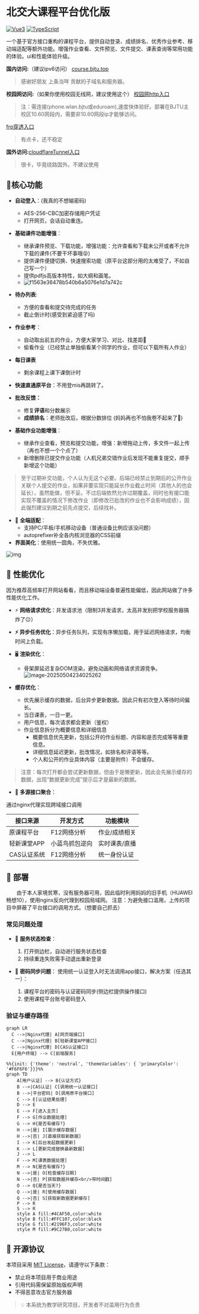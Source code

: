 # 北交大课程平台优化版

[![Vue3](https://img.shields.io/badge/Vue3-4FC08D?logo=vuedotjs&logoColor=white)](https://vuejs.org/)
[![TypeScript](https://img.shields.io/badge/TypeScript-3178C6?logo=typescript&logoColor=white)](https://www.typescriptlang.org/)

一个基于官方接口重构的课程平台，提供自动登录、成绩排名、优秀作业参考、移动端适配等额外功能。增强作业查看、文件预览、文件提交、课表查询等常用功能的体验。ui和性能体验升级。

**国内访问:**（建议ipv6访问）
[course.bjtu.top](https://course.bjtu.top/)

>感谢好朋友 上条当咩 贡献的子域名和服务器。

**校园网访问:**（如果你使用校园无线网，建议使用这个）
[校园网http入口](http://hw.57d02.cn:8080)

> 注：需连接(phone.wlan.bjtu或eduroam),速度快体验好。部署在BJTU主校区10.60网段内，需要非10.60网段ip才能够访问。

[frp穿透入口](https://course.57d02.cn/)

>有点卡，还不稳定

**国外访问:**[cloudflareTunnel入口](https://bjtucourse.57d02.cn/homespace) 

> 很卡，毕竟绕路国外。不建议使用

## 🌟核心功能

- **自动登入**：(我真的不想输密码)
  - AES-256-CBC加密存储用户凭证
  - 打开网页，会话自动重连。
- **基础课件功能增强**：
  - 继承课件预览、下载功能，增强功能：允许查看和下载未公开或者不允许下载的课件(不要干坏事哦😝)
  - 提供课件便捷切换、快速搜索功能（原平台这部分用的太难受了，不如自己写一个）
  - 提供pdfjs高版本特性，如大纲和画笔。
  - ![f1563e36478b540b6a5076e1d7a742c](https://resource-un4.pages.dev/article/f1563e36478b540b6a5076e1d7a742c.png)
- **待办列表**:
	- 方便的查看和提交待完成的任务
  	- 截止倒计时(感受到紧迫感了吗)
- **作业参考**：
    -  自动取出前五的作业，方便大家学习、对比、找差距🤔
    -  偷看作业（已经禁止单独偷看某个同学的作业，但可以下载所有人作业）
- **每日课表**
    -  剩余课程上课下课倒计时
- **快速直通原平台**：不用登mis再跳转了。

- **批改反馈：**
	- 修复**评语**和分数展示
	- **成绩排名**：老师批改后，根据分数排位 (妈妈再也不怕我卷不起来了😤)
- **基础作业功能增强**：
  - 继承作业查看，预览和提交功能，增强：新增拖动上传，多文件一起上传（再也不想一个个点了）
  - 新增删除已提交作业功能（人机兄弟交错作业后发现不能重复提交，顺手新增这个功能）
> 至于过期补交功能，个人认为无这个必要。后端已经禁止到期后的公开作业关联个人提交的作业，如果非要实现只能延长作业截止时间（其他人的也会延长），虽然能做，但不妥。不过后端依然允许过期覆盖，同时也有接口能实现不覆盖的情况下修改作业（即修改已批改的作业也不会影响成绩），因此强烈建议到期之前先点提交，后续找补。


   - 📱 **全端适配**：
     - 支持PC/平板/手机移动设备（普通设备比例应该没问题）
     -  autoprefixer补全各内核浏览器的CSS前缀
   - **界面美化**：使用统一圆角，不失优雅。



![img](https://resource-un4.pages.dev/article/1746447823180.webp)

## 🚄 性能优化
因为推荐高频率打开网站看看，而且移动端设备普遍性能偏低，因此网站做了许多性能优化工作。
- ⚡ **网络请求优化**：并发请求池（限制3并发请求，太高并发别把学校服务器搞炸了😐）
  
- **⚡ 异步任务优化**：异步任务队列，实现有序懒加载，用于延迟网络请求，均衡时间上负载。
  
- 🖥️ **渲染优化**：
  - 骨架屏延迟复杂DOM渲染，避免动画和网络请求资源竞争。
  	![image-20250504234025262](https://resource-un4.pages.dev/article/image-20250504234025262.png)
  
- **缓存优化**：
  - 优先展示缓存的数据，后台异步更新数据。因此只有初次登入等待时间偏长。
  - 当日课表，一日一更。
  - 用户信息，每次请求都会更新（鉴权）
  - 作业信息拆分为概要信息和详细信息
    - 概要信息优先更新，包括公开的作业标题、内容和是否完成等等重要信息。
    - 详细信息延迟更新，批改情况，如排名和评语等等。
    - 个人和公开的作业具体内容（主要是附件）不会缓存。
> 注意：每次打开都会尝试更新数据，但由于是懒更新，因此会先展示缓存的数据，出现“数据更新完成”提示后才是最新的数据。

- 🔗 **多源接口聚合**：


通过nginx代理实现跨域接口调用

| 接口来源    | 开发方式       | 功能模块      |
| ----------- | -------------- | ------------- |
| 原课程平台  | F12网络分析    | 作业/成绩相关 |
| 轻新课堂APP | 小蓝鸟抓包逆向 | 实时课表/直播 |
| CAS认证系统 | F12网络分析    | 统一身份认证  |



## 🚀 部署
　　由于本人家境贫寒，没有服务器可用，因此临时利用妈妈的旧手机（HUAWEI 畅想10），使用nginx反向代理到校园局域网。
注意：为避免接口滥用，上传的项目中屏蔽了平台接口的调用方式。（想要自己抓去）
### 常见问题处理
- 🔄 **服务状态检查**：
  1. 打开侧边栏，自动进行服务状态检查
  2. 持续重连失败需手动退出重新登录
  
- 🔑 **密码同步问题**：
  使用统一认证登入时无法调用app接口，解决方案（任选其一）：
  
  1. 课程平台的密码与认证密码同步(侧边栏提供操作接口)
  2. 使用课程平台账号密码登入
### 验证与缓存路径

```mermaid
graph LR
  C -->|Nginx代理| A[网页端接口]
  C -->|Nginx代理| B[轻新课堂APP接口]
  C -->|Nginx代理| D[CAS认证接口]
  E{用户终端} --> C[前端服务]
```

```mermaid
%%{init: {'theme': 'neutral', 'themeVariables': { 'primaryColor': '#F6F6F6'}}}%%
graph TD
    A[用户认证] --> B{认证方式}
    B -->|CAS认证| C[调用统一认证接口]
    B -->|平台密码| D[调用原平台接口]
    C --> E[认证结果处理]
    D --> E
    E --> F[进入主页]
    F --> G[作业数据处理]
    G --> H{是否有缓存?}
    H -->|是| I[展示缓存数据]
    H -->|否| J[直接获取新数据]
    I --> K[后台发起数据更新]
    K --> L[更新完成替换最新数据]
    J --> L
    F --> M[课表数据处理]
    M --> N{是否有缓存?}
    N -->|是| O[检查缓存日期]
    N -->|否| P[获取数据并缓存<br/>带时间戳]
    O --> Q{是否当天?}
    Q -->|是| R[使用缓存数据]
    Q -->|否| S[获取新数据更新缓存]
    P --> R
    S --> R
    style A fill:#4CAF50,color:white
    style B fill:#FFC107,color:black
    style G fill:#2196F3,color:white
    style M fill:#9C27B0,color:white
```


## 📜 开源协议
本项目采用 [MIT License](LICENSE)，请遵守以下条款：
- 禁止将本项目用于商业用途
- 引用代码需保留原始版权声明
- 不得恶意攻击官方服务器
> 💡 本系统为教学研究项目，开发者不对滥用行为负责

